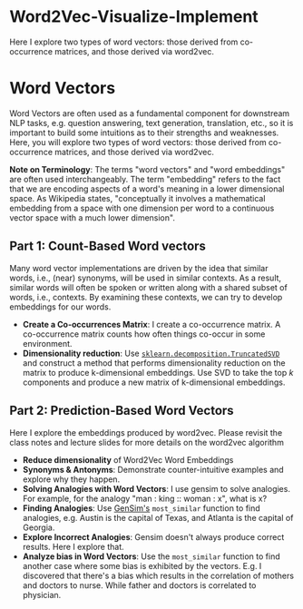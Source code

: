# Word2Vec-Visualize-Implement
Here I explore two types of word vectors: those derived from co-occurrence matrices, and those derived via word2vec.

# Word Vectors
Word Vectors are often used as a fundamental component for downstream NLP tasks, e.g. question answering, text generation, translation, etc., so it is important to build some intuitions as to their strengths and weaknesses. Here, you will explore two types of word vectors: those derived from co-occurrence matrices, and those derived via word2vec.

**Note on Terminology**: The terms "word vectors" and "word embeddings" are often used interchangeably. The term "embedding" refers to the fact that we are encoding aspects of a word's meaning in a lower dimensional space. As Wikipedia states, "conceptually it involves a mathematical embedding from a space with one dimension per word to a continuous vector space with a much lower dimension".

## Part 1: Count-Based Word vectors
Many word vector implementations are driven by the idea that similar words, i.e., (near) synonyms, will be used in similar contexts. As a result, similar words will often be spoken or written along with a shared subset of words, i.e., contexts. By examining these contexts, we can try to develop embeddings for our words.
* **Create a Co-occurrences Matrix**:  I create a co-occurrence matrix. A co-occurrence matrix counts how often things co-occur in some environment.
* **Dimensionality reduction**: Use [`sklearn.decomposition.TruncatedSVD`](https://scikit-learn.org/stable/modules/generated/sklearn.decomposition.TruncatedSVD.html) and construct a method that performs dimensionality reduction on the matrix to produce k-dimensional embeddings. Use SVD to take the top _k_ components and produce a new matrix of k-dimensional embeddings.

## Part 2: Prediction-Based Word Vectors
Here I explore the embeddings produced by word2vec. Please revisit the class notes and lecture slides for more details on the word2vec algorithm
* **Reduce dimensionality** of Word2Vec Word Embeddings
* **Synonyms & Antonyms**: Demonstrate counter-intuitive examples and explore why they happen.
* **Solving Analogies with Word Vectors**: I use gensim to solve analogies. For example, for the analogy "man : king :: woman : x", what is x?
* **Finding Analogies**: Use [GenSim's](https://radimrehurek.com/gensim/models/keyedvectors.html#gensim.models.keyedvectors.FastTextKeyedVectors.most_similar) `most_similar` function to find analogies, e.g. Austin is the capital of Texas, and Atlanta is the capital of Georgia.
* **Explore Incorrect Analogies**: Gensim doesn't always produce correct results. Here I explore that.
* **Analyze bias in Word Vectors**: Use the `most_similar` function to find another case where some bias is exhibited by the vectors. E.g. I discovered that there's a bias which results in the correlation of mothers and doctors to nurse. While father and doctors is correlated to physician.
